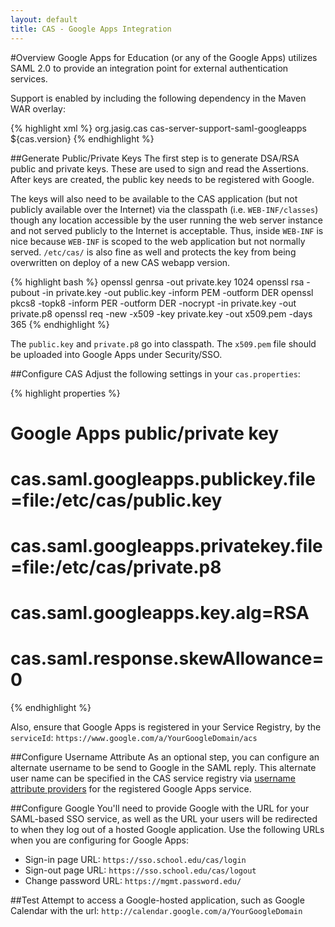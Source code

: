 ```yaml
---
layout: default
title: CAS - Google Apps Integration
---
```


#Overview
Google Apps for Education (or any of the Google Apps) utilizes SAML 2.0 to provide an integration point for external authentication services. 

Support is enabled by including the following dependency in the Maven WAR overlay:

{% highlight xml %}
<dependency>
  <groupId>org.jasig.cas</groupId>
  <artifactId>cas-server-support-saml-googleapps</artifactId>
  <version>${cas.version}</version>
</dependency>
{% endhighlight %}

##Generate Public/Private Keys
The first step is to generate DSA/RSA public and private keys. These are used to sign and read the Assertions. 
After keys are created, the public key needs to be registered with Google.

The keys will also need to be available to the CAS application (but not publicly available over the Internet)
via the classpath (i.e. `WEB-INF/classes`) though any location accessible by the user running the web server 
instance and not served publicly to the Internet is acceptable.  Thus, inside `WEB-INF` is 
nice because `WEB-INF` is scoped to the web application but not normally served. `/etc/cas/` 
is also fine as well and protects the key from being overwritten on deploy of a new CAS webapp version.

{% highlight bash %}
openssl genrsa -out private.key 1024
openssl rsa -pubout -in private.key -out public.key -inform PEM -outform DER
openssl pkcs8 -topk8 -inform PER -outform DER -nocrypt -in private.key -out private.p8
openssl req -new -x509 -key private.key -out x509.pem -days 365
{% endhighlight %}

The `public.key` and `private.p8` go into classpath. The `x509.pem` file should be 
uploaded into Google Apps under Security/SSO.

##Configure CAS
Adjust the following settings in your `cas.properties`:

{% highlight properties %}
##
# Google Apps public/private key
#
# cas.saml.googleapps.publickey.file=file:/etc/cas/public.key
# cas.saml.googleapps.privatekey.file=file:/etc/cas/private.p8
# cas.saml.googleapps.key.alg=RSA
# cas.saml.response.skewAllowance=0
{% endhighlight %}

Also, ensure that Google Apps is registered in your Service Registry, 
by the `serviceId`: `https://www.google.com/a/YourGoogleDomain/acs`

##Configure Username Attribute 
As an optional step, you can configure an alternate username to be send to Google in the SAML reply. This alternate user name
can be specified in the CAS service registry via [username attribute providers](../installation/Service-Management.html)
for the registered Google Apps service.

##Configure Google
You'll need to provide Google with the URL for your SAML-based SSO service, as well as the URL your users will 
be redirected to when they log out of a hosted Google application.
Use the following URLs when you are configuring for Google Apps:

* Sign-in page URL: `https://sso.school.edu/cas/login`
* Sign-out page URL: `https://sso.school.edu/cas/logout`
* Change password URL: `https://mgmt.password.edu/`

##Test
Attempt to access a Google-hosted application, such as Google Calendar 
with the url: `http://calendar.google.com/a/YourGoogleDomain`
